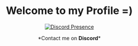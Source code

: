 <h1 align="center">Welcome to my Profile =)</h1>

<div align="center" dir="auto">

[![Discord Presence](https://lanyard.kyrie25.me/api/223193972212760577)](https://discord.com/users/223193972212760577)
</div>
<div align="center" dir="auto">*Contact me on <b>Discord</b>*</div>
